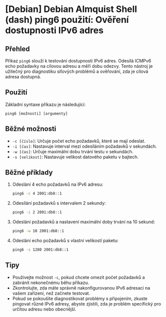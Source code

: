 # [Debian] Debian Almquist Shell (dash) ping6 použití: Ověření dostupnosti IPv6 adres

## Přehled
Příkaz `ping6` slouží k testování dostupnosti IPv6 adres. Odesílá ICMPv6 echo požadavky na cílovou adresu a měří dobu odezvy. Tento nástroj je užitečný pro diagnostiku síťových problémů a ověřování, zda je cílová adresa dostupná.

## Použití
Základní syntaxe příkazu je následující:

```
ping6 [možnosti] [argumenty]
```

## Běžné možnosti
- `-c [číslo]`: Určuje počet echo požadavků, které se mají odeslat.
- `-i [čas]`: Nastavuje interval mezi odesíláním požadavků v sekundách.
- `-w [čas]`: Určuje maximální dobu trvání testu v sekundách.
- `-s [velikost]`: Nastavuje velikost datového paketu v bajtech.

## Běžné příklady
1. Odeslání 4 echo požadavků na IPv6 adresu:
   ```bash
   ping6 -c 4 2001:db8::1
   ```

2. Odesílání požadavků s intervalem 2 sekundy:
   ```bash
   ping6 -i 2 2001:db8::1
   ```

3. Odeslání požadavků a nastavení maximální doby trvání na 10 sekund:
   ```bash
   ping6 -w 10 2001:db8::1
   ```

4. Odeslání echo požadavků s vlastní velikostí paketu:
   ```bash
   ping6 -s 1280 2001:db8::1
   ```

## Tipy
- Používejte možnost `-c`, pokud chcete omezit počet požadavků a zabránit nekonečnému běhu příkazu.
- Zkontrolujte, zda máte správně nakonfigurovanou IPv6 adresaci na vašem zařízení, než začnete testovat.
- Pokud se pokoušíte diagnostikovat problémy s připojením, zkuste pingovat různé IPv6 adresy, abyste zjistili, zda je problém specifický pro určitou adresu nebo obecnější.